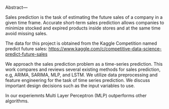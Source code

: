 Abstract— 

Sales prediction is the task of estimating the future sales of a company in a given time frame. Accurate short-term sales prediction allows companies to minimize stocked and expired products inside stores and at the same time avoid missing sales. 

The data for this project is obtained from the Kaggle Competition named predict future sales: https://www.kaggle.com/c/competitive-data-science-predict-future-sales

We approach the sales prediction problem as a time-series prediction. This work compares and reviews several existing
methods for sales prediction, e.g, ARIMA, SARIMA, MLP, and LSTM. We utilize data preprocessing and feature engineering for the task of time series
prediction. We discuss important design decisions such as the input variables to use. 

In our experiemnts Multi Layer Perceptron (MLP) outperforms other algorithms. 
